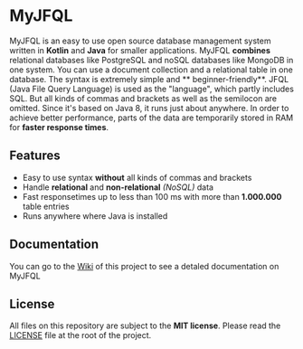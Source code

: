 # MyJFQL

MyJFQL is an easy to use open source database management system written in **Kotlin** and **Java** for smaller
applications. MyJFQL **combines** relational databases like PostgreSQL and noSQL databases like MongoDB in one system.
You can use a document collection and a relational table in one database. The syntax is extremely simple and **
beginner-friendly**. JFQL (Java File Query Language) is used as the "language", which partly includes SQL. But all kinds
of commas and brackets as well as the semilocon are omitted. Since it's based on Java 8, it runs just about anywhere. In
order to achieve better performance, parts of the data are temporarily stored in RAM for **faster response times**.

## Features

- Easy to use syntax **without** all kinds of commas and brackets
- Handle **relational** and **non-relational** *(NoSQL)* data
- Fast responsetimes up to less than 100 ms with more than **1.000.000** table entries
- Runs anywhere where Java is installed

## Documentation

You can go to the [Wiki](https://github.com/ByJoker8625/MyJFQL/wiki) of this project to see a detaled documentation on
MyJFQL

## License

All files on this repository are subject to the **MIT license**. Please read
the [LICENSE](https://github.com/ByJoker8625/MyJFQL/blob/master/LICENSE) file at the root of the project.

